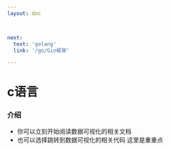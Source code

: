 ```yaml
---
layout: doc



next:
  text: 'golang'
  link: '/go/Gin框架'

---
```


# c语言
### 介绍 <Badge type="info" text="可用" />

- 你可以立刻开始阅读数据可视化的相关文档
- 也可以选择跳转到数据可视化的相关代码
<sapn class="marker-text">这里是重重点</sapn>